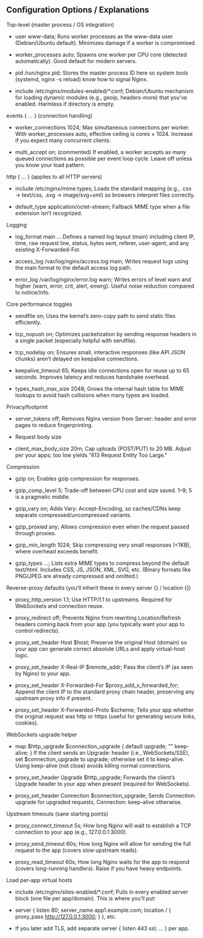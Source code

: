 ## Configuration Options / Explanations
Top-level (master process / OS integration)

- user www-data;
Runs worker processes as the www-data user (Debian/Ubuntu default). Minimizes damage if a worker is compromised.

- worker_processes auto;
Spawns one worker per CPU core (detected automatically). Good default for modern servers.

- pid /run/nginx.pid;
Stores the master process ID here so system tools (systemd, nginx -s reload) know how to signal Nginx.

- include /etc/nginx/modules-enabled/*.conf;
Debian/Ubuntu mechanism for loading dynamic modules (e.g., geoip, headers-more) that you’ve enabled. Harmless if directory is empty.

events { ... } (connection handling)

- worker_connections 1024;
Max simultaneous connections per worker. With worker_processes auto, effective ceiling is cores × 1024. Increase if you expect many concurrent clients.

- multi_accept on; (commented)
If enabled, a worker accepts as many queued connections as possible per event loop cycle. Leave off unless you know your load pattern.

http { ... } (applies to all HTTP servers)

- include /etc/nginx/mime.types;
Loads the standard mapping (e.g., .css → text/css, .svg → image/svg+xml) so browsers interpret files correctly.

- default_type application/octet-stream;
Fallback MIME type when a file extension isn’t recognized.

Logging

- log_format main ...
Defines a named log layout (main) including client IP, time, raw request line, status, bytes sent, referer, user-agent, and any existing X-Forwarded-For.

- access_log /var/log/nginx/access.log main;
Writes request logs using the main format to the default access log path.

- error_log /var/log/nginx/error.log warn;
Writes errors of level warn and higher (warn, error, crit, alert, emerg). Useful noise reduction compared to notice/info.

Core performance toggles

- sendfile on;
Uses the kernel’s zero-copy path to send static files efficiently.

- tcp_nopush on;
Optimizes packetization by sending response headers in a single packet (especially helpful with sendfile).

- tcp_nodelay on;
Ensures small, interactive responses (like API JSON chunks) aren’t delayed on keepalive connections.

- keepalive_timeout 65;
Keeps idle connections open for reuse up to 65 seconds. Improves latency and reduces handshake overhead.

- types_hash_max_size 2048;
Grows the internal hash table for MIME lookups to avoid hash collisions when many types are loaded.

Privacy/footprint

- server_tokens off;
Removes Nginx version from Server: header and error pages to reduce fingerprinting.

- Request body size

- client_max_body_size 20m;
Cap uploads (POST/PUT) to 20 MB. Adjust per your apps; too low yields “413 Request Entity Too Large.”

Compression

- gzip on;
Enables gzip compression for responses.

- gzip_comp_level 5;
Trade-off between CPU cost and size saved. 1–9; 5 is a pragmatic middle.

- gzip_vary on;
Adds Vary: Accept-Encoding, so caches/CDNs keep separate compressed/uncompressed variants.

- gzip_proxied any;
Allows compression even when the request passed through proxies.

- gzip_min_length 1024;
Skip compressing very small responses (<1KB), where overhead exceeds benefit.

- gzip_types ...;
Lists extra MIME types to compress beyond the default text/html. Includes CSS, JS, JSON, XML, SVG, etc. (Binary formats like PNG/JPEG are already compressed and omitted.)

Reverse-proxy defaults (you’ll inherit these in every server {} / location {})

- proxy_http_version 1.1;
Use HTTP/1.1 to upstreams. Required for WebSockets and connection reuse.

- proxy_redirect off;
Prevents Nginx from rewriting Location/Refresh headers coming back from your app (you typically want your app to control redirects).

- proxy_set_header Host $host;
Preserve the original Host (domain) so your app can generate correct absolute URLs and apply virtual-host logic.

- proxy_set_header X-Real-IP $remote_addr;
Pass the client’s IP (as seen by Nginx) to your app.

- proxy_set_header X-Forwarded-For $proxy_add_x_forwarded_for;
Append the client IP to the standard proxy chain header, preserving any upstream proxy info if present.

- proxy_set_header X-Forwarded-Proto $scheme;
Tells your app whether the original request was http or https (useful for generating secure links, cookies).

WebSockets upgrade helper

- map $http_upgrade $connection_upgrade { default upgrade; "" keep-alive; }
If the client sends an Upgrade: header (i.e., WebSockets/SSE), set $connection_upgrade to upgrade; otherwise set it to keep-alive. Using keep-alive (not close) avoids killing normal connections.

- proxy_set_header Upgrade $http_upgrade;
Forwards the client’s Upgrade header to your app when present (required for WebSockets).

- proxy_set_header Connection $connection_upgrade;
Sends Connection: upgrade for upgraded requests, Connection: keep-alive otherwise.

Upstream timeouts (sane starting points)

- proxy_connect_timeout 5s;
How long Nginx will wait to establish a TCP connection to your app (e.g., 127.0.0.1:3000).

- proxy_send_timeout 60s;
How long Nginx will allow for sending the full request to the app (covers slow upstream reads).

- proxy_read_timeout 60s;
How long Nginx waits for the app to respond (covers long-running handlers). Raise if you have heavy endpoints.

Load per-app virtual hosts

- include /etc/nginx/sites-enabled/*.conf;
Pulls in every enabled server block (one file per app/domain). This is where you’ll put:

- server { listen 80; server_name app1.example.com; location / { proxy_pass http://127.0.0.1:3000; } }, etc.

- If you later add TLS, add separate server { listen 443 ssl; ... } per app.
